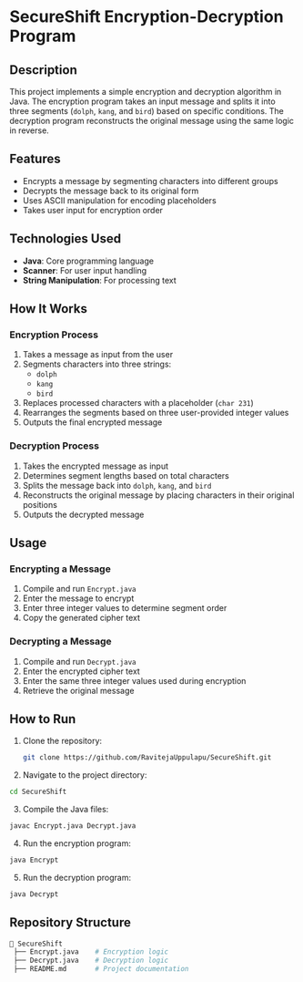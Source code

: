 # SecureShift Encryption-Decryption Program

## Description

This project implements a simple encryption and decryption algorithm in Java. The encryption program takes an input message and splits it into three segments (`dolph`, `kang`, and `bird`) based on specific conditions. The decryption program reconstructs the original message using the same logic in reverse.

## Features

- Encrypts a message by segmenting characters into different groups
- Decrypts the message back to its original form
- Uses ASCII manipulation for encoding placeholders
- Takes user input for encryption order

## Technologies Used

- **Java**: Core programming language
- **Scanner**: For user input handling
- **String Manipulation**: For processing text

## How It Works

### Encryption Process

1. Takes a message as input from the user
2. Segments characters into three strings:
   - `dolph`
   - `kang`
   - `bird`
3. Replaces processed characters with a placeholder (`char 231`)
4. Rearranges the segments based on three user-provided integer values
5. Outputs the final encrypted message

### Decryption Process

1. Takes the encrypted message as input
2. Determines segment lengths based on total characters
3. Splits the message back into `dolph`, `kang`, and `bird`
4. Reconstructs the original message by placing characters in their original positions
5. Outputs the decrypted message

## Usage

### Encrypting a Message

1. Compile and run `Encrypt.java`
2. Enter the message to encrypt
3. Enter three integer values to determine segment order
4. Copy the generated cipher text

### Decrypting a Message

1. Compile and run `Decrypt.java`
2. Enter the encrypted cipher text
3. Enter the same three integer values used during encryption
4. Retrieve the original message

## How to Run

1. Clone the repository:

   ```bash
   git clone https://github.com/RavitejaUppulapu/SecureShift.git

   ```

2. Navigate to the project directory:

```bash
cd SecureShift
```

3. Compile the Java files:

```bash
javac Encrypt.java Decrypt.java
```

4. Run the encryption program:

```bash
java Encrypt
```

5. Run the decryption program:

```bash
java Decrypt
```

## Repository Structure

```bash
📂 SecureShift
 ├── Encrypt.java    # Encryption logic
 ├── Decrypt.java    # Decryption logic
 ├── README.md       # Project documentation
```
